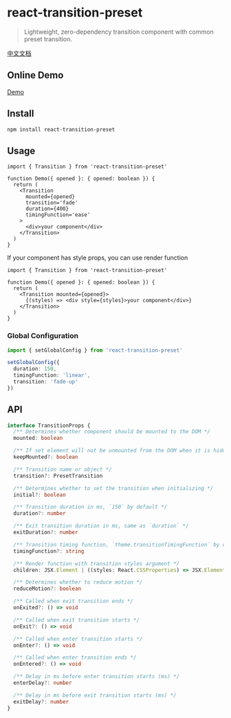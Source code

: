 # react-transition-preset

> Lightweight, zero-dependency transition component with common preset transition.

[中文文档](./README.zh.md)

## Online Demo

[Demo](https://hemengke1997.github.io/react-transition-preset/)

## Install

```bash
npm install react-transition-preset
```

## Usage

```tsx
import { Transition } from 'react-transition-preset'

function Demo({ opened }: { opened: boolean }) {
  return (
    <Transition
      mounted={opened}
      transition='fade'
      duration={400}
      timingFunction='ease'
    >
      <div>your component</div>
    </Transition>
  )
}
```

If your component has style props, you can use render function

```tsx
import { Transition } from 'react-transition-preset'

function Demo({ opened }: { opened: boolean }) {
  return (
    <Transition mounted={opened}>
      {(styles) => <div style={styles}>your component</div>}
    </Transition>
  )
}
```

### Global Configuration

```ts
import { setGlobalConfig } from 'react-transition-preset'

setGlobalConfig({
  duration: 150,
  timingFunction: 'linear',
  transition: 'fade-up'
})
```

## API

```ts
interface TransitionProps {
  /** Determines whether component should be mounted to the DOM */
  mounted: boolean

  /** If set element will not be unmounted from the DOM when it is hidden, `display: none` styles will be applied instead */
  keepMounted?: boolean

  /** Transition name or object */
  transition?: PresetTransition

  /** Determines whether to set the transition when initializing */
  initial?: boolean

  /** Transition duration in ms, `150` by default */
  duration?: number

  /** Exit transition duration in ms, same as `duration` */
  exitDuration?: number

  /** Transition timing function, `theme.transitionTimingFunction` by default */
  timingFunction?: string

  /** Render function with transition styles argument */
  children: JSX.Element | ((styles: React.CSSProperties) => JSX.Element)

  /** Determines whether to reduce motion */
  reduceMotion?: boolean

  /** Called when exit transition ends */
  onExited?: () => void

  /** Called when exit transition starts */
  onExit?: () => void

  /** Called when enter transition starts */
  onEnter?: () => void

  /** Called when enter transition ends */
  onEntered?: () => void

  /** Delay in ms before enter transition starts (ms) */
  enterDelay?: number

  /** Delay in ms before exit transition starts (ms) */
  exitDelay?: number
}
```
